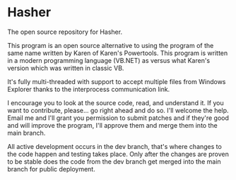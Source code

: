 # Hasher
The open source repository for Hasher.

This program is an open source alternative to using the program of the same name written by Karen of Karen's Powertools. This program is written in a modern programming language (VB.NET) as versus what Karen's version which was written in classic VB.

It's fully multi-threaded with support to accept multiple files from Windows Explorer thanks to the interprocess communication link.

I encourage you to look at the source code, read, and understand it. If you want to contribute, please... go right ahead and do so. I'll welcome the help. Email me and I'll grant you permission to submit patches and if they're good and will improve the program, I'll approve them and merge them into the main branch.

All active development occurs in the dev branch, that's where changes to the code happen and testing takes place. Only after the changes are proven to be stable does the code from the dev branch get merged into the main branch for public deployment.
